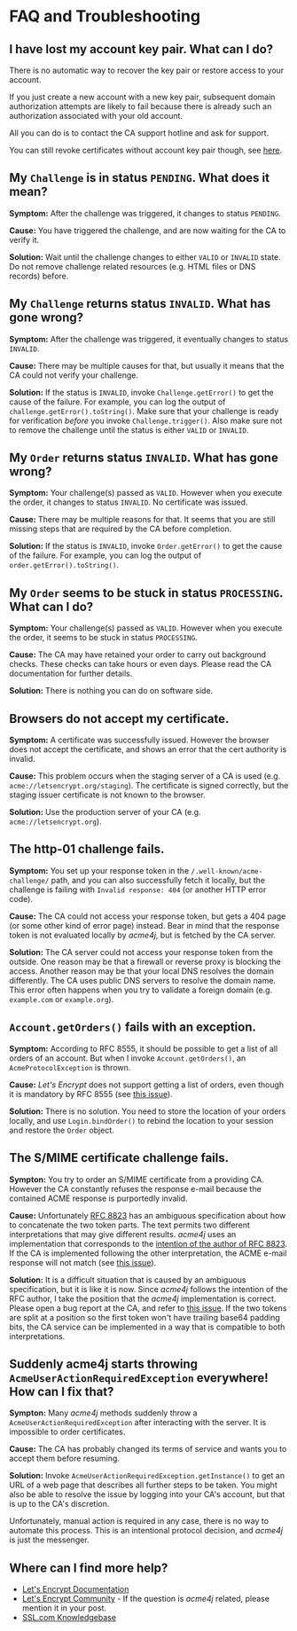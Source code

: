 # FAQ and Troubleshooting

## I have lost my account key pair. What can I do?

There is no automatic way to recover the key pair or restore access to your account.

If you just create a new account with a new key pair, subsequent domain authorization attempts are likely to fail because there is already such an authorization associated with your old account.

All you can do is to contact the CA support hotline and ask for support.

You can still revoke certificates without account key pair though, see [here](usage/revocation.md#without-account-key).

## My `Challenge` is in status `PENDING`. What does it mean?

**Symptom:** After the challenge was triggered, it changes to status `PENDING`.

**Cause:** You have triggered the challenge, and are now waiting for the CA to verify it.

**Solution:** Wait until the challenge changes to either `VALID` or `INVALID` state. Do not remove challenge related resources (e.g. HTML files or DNS records) before.


## My `Challenge` returns status `INVALID`. What has gone wrong?

**Symptom:** After the challenge was triggered, it eventually changes to status `INVALID`.

**Cause:** There may be multiple causes for that, but usually it means that the CA could not verify your challenge.

**Solution:** If the status is `INVALID`, invoke `Challenge.getError()` to get the cause of the failure. For example, you can log the output of `challenge.getError().toString()`. Make sure that your challenge is ready for verification _before_ you invoke `Challenge.trigger()`. Also make sure not to remove the challenge until the status is either `VALID` or `INVALID`.

## My `Order` returns status `INVALID`. What has gone wrong?

**Symptom:** Your challenge(s) passed as `VALID`. However when you execute the order, it changes to status `INVALID`. No certificate was issued.

**Cause:** There may be multiple reasons for that. It seems that you are still missing steps that are required by the CA before completion.

**Solution:** If the status is `INVALID`, invoke `Order.getError()` to get the cause of the failure. For example, you can log the output of `order.getError().toString()`.

## My `Order` seems to be stuck in status `PROCESSING`. What can I do?

**Symptom:** Your challenge(s) passed as `VALID`. However when you execute the order, it seems to be stuck in status `PROCESSING`.

**Cause:** The CA may have retained your order to carry out background checks. These checks can take hours or even days. Please read the CA documentation for further details.

**Solution:** There is nothing you can do on software side.

## Browsers do not accept my certificate.

**Symptom:** A certificate was successfully issued. However the browser does not accept the certificate, and shows an error that the cert authority is invalid.

**Cause:** This problem occurs when the staging server of a CA is used (e.g. `acme://letsencrypt.org/staging`). The certificate is signed correctly, but the staging issuer certificate is not known to the browser.

**Solution:** Use the production server of your CA (e.g. `acme://letsencrypt.org`).

## The http-01 challenge fails.

**Symptom:** You set up your response token in the `/.well-known/acme-challenge/` path, and you can also successfully fetch it locally, but the challenge is failing with `Invalid response: 404` (or another HTTP error code).

**Cause:** The CA could not access your response token, but gets a 404 page (or some other kind of error page) instead. Bear in mind that the response token is not evaluated locally by _acme4j_, but is fetched by the CA server.

**Solution:** The CA server could not access your response token from the outside. One reason may be that a firewall or reverse proxy is blocking the access. Another reason may be that your local DNS resolves the domain differently. The CA uses public DNS servers to resolve the domain name. This error often happens when you try to validate a foreign domain (e.g. `example.com` or `example.org`).

## `Account.getOrders()` fails with an exception.

**Symptom:** According to RFC 8555, it should be possible to get a list of all orders of an account. But when I invoke `Account.getOrders()`, an `AcmeProtocolException` is thrown.

**Cause:** _Let's Encrypt_ does not support getting a list of orders, even though it is mandatory by RFC 8555 (see [this issue](https://github.com/letsencrypt/boulder/issues/3335)).

**Solution:** There is no solution. You need to store the location of your orders locally, and use `Login.bindOrder()` to rebind the location to your session and restore the `Order` object.

## The S/MIME certificate challenge fails.

**Sympton:** You try to order an S/MIME certificate from a providing CA. However the CA constantly refuses the response e-mail because the contained ACME response is purportedly invalid.

**Cause:** Unfortunately [RFC 8823](https://tools.ietf.org/html/rfc8823) has an ambiguous specification about how to concatenate the two token parts. The text permits two different interpretations that may give different results. _acme4j_ uses an implementation that corresponds to the [intention of the author of RFC 8823](https://mailarchive.ietf.org/arch/msg/acme/KusfZm3qC50IfcAAuTXtmbFK0KM/). If the CA is implemented following the other interpretation, the ACME e-mail response will not match (see [this issue](https://github.com/shred/acme4j/issues/123)).

**Solution:** It is a difficult situation that is caused by an ambiguous specification, but it is like it is now. Since _acme4j_ follows the intention of the RFC author, I take the position that the _acme4j_ implementation is correct. Please open a bug report at the CA, and refer to [this issue](https://github.com/shred/acme4j/issues/123). If the two tokens are split at a position so the first token won't have trailing base64 padding bits, the CA service can be implemented in a way that is compatible to both interpretations.

## Suddenly acme4j starts throwing `AcmeUserActionRequiredException` everywhere! How can I fix that?

**Sympton:** Many _acme4j_ methods suddenly throw a `AcmeUserActionRequiredException` after interacting with the server. It is impossible to order certificates.

**Cause:** The CA has probably changed its terms of service and wants you to accept them before resuming.

**Solution:** Invoke `AcmeUserActionRequiredException.getInstance()` to get an URL of a web page that describes all further steps to be taken. You might also be able to resolve the issue by logging into your CA's account, but that is up to the CA's discretion.

Unfortunately, manual action is required in any case, there is no way to automate this process. This is an intentional protocol decision, and _acme4j_ is just the messenger.

## Where can I find more help?

* [Let's Encrypt Documentation](https://letsencrypt.org/docs/)
* [Let's Encrypt Community](https://community.letsencrypt.org/) - If the question is _acme4j_ related, please mention it in your post.
* [SSL.com Knowledgebase](https://www.ssl.com/info/)
